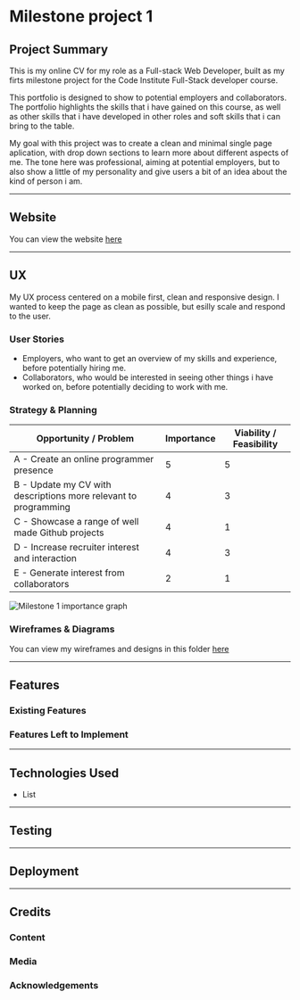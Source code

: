 # Milestone project 1

## Project Summary

This is my online CV for my role as a Full-stack Web Developer, built as my firts milestone project for the Code Institute Full-Stack developer course. 

This portfolio is designed to show to potential employers and collaborators. The portfolio highlights the skills that i have gained on this course, as well as other skills that i have developed in other roles and soft skills that i can bring to the table. 

My goal with this project was to create a clean and minimal single page aplication, with drop down sections to learn more about different aspects of me. The tone here was professional, aiming at potential employers, but to also show a little of my personality and give users a bit of an idea about the kind of person i am. 

***
## Website

You can view the website [here](https://littleblue418.github.io/Milestone1/.)

***
## UX

My UX process centered on a mobile first, clean and responsive design. I wanted to keep the page as clean as possible, but esilly scale and respond to the user. 

### User Stories
* Employers, who want to get an overview of my skills and experience, before potentially hiring me.
* Collaborators, who would be interested in seeing other things i have worked on, before potentially deciding to work with me. 

### Strategy & Planning

Opportunity / Problem | Importance | Viability / Feasibility
----------------------|-------------|----------------------
A - Create an online programmer presence | 5 | 5 
B - Update my CV with descriptions more relevant to programming | 4 | 3
C - Showcase a range of well made Github projects | 4 | 1
D - Increase recruiter interest and interaction | 4 | 3
E - Generate interest from collaborators | 2 | 1

![Milestone 1 importance graph](https://github.com/LittleBlue418/Milestone1/blob/master/assets/wireframes/M1-importance-graph.png)


### Wireframes & Diagrams 
You can view my wireframes and designs in this folder [here](https://github.com/LittleBlue418/Milestone1/tree/master/assets/wireframes)

***
## Features

### Existing Features

### Features Left to Implement 

***
## Technologies Used
* List 

***
## Testing 

***
## Deployment

***
## Credits
### Content

### Media

### Acknowledgements 

